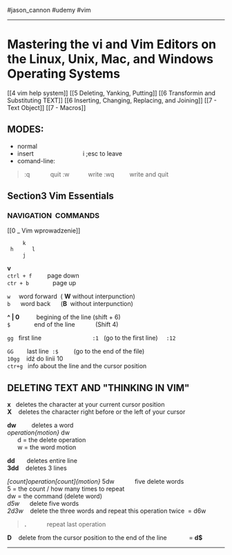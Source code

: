 #jason_cannon  #udemy  #vim 

----
# Mastering the vi and Vim Editors on the Linux, Unix, Mac, and Windows Operating Systems

[[4 vim help system]]
[[5 Deleting, Yanking, Putting]]
[[6 Transformin and Substituting TEXT]]
[[6 Inserting, Changing, Replacing, and Joining]]
[[7 - Text Object]]
[[7 - Macros]]


## MODES:
-   normal  
-   insert                             i ;esc to leave  
-   comand-line:  
>:q            quit
>:w           write
>:wq         write and quit  


## Section3 Vim Essentials  
### NAVIGATION  COMMANDS  
[[0 _ Vim wprowadzenie]]
```
	 k  
 h      l 
     j  
```

**v**  
`ctrl + f`         page down   
`ctr + b`               page up  

`w`     word forward  ( **W** without interpunction)  
`b`      word back       (**B**  without interpunction)  

  
**^ | 0**          begining of the line (shift + 6)  
`$`               end of the line            (Shift 4)  
 
 `gg`        first line                              
 `:1`         (go to the first line)    
 `:12`   

`GG`        last line 
`:$`         (go to the end of the file)  
`10gg`    idź do linii 10  
`ctr+g`   info about the line and the cursor position  

  
## DELETING TEXT AND "THINKING IN VIM"  

**x**    deletes the character at your current cursor position  
**X**    deletes the character right before or the left of your cursor  

**dw**         deletes a word  
*operation{motion}*
	dw  
	       d = the delete operation  
	       w = the word motion  

**dd**       deletes entire line  
**3dd**    deletes 3 lines   

*[count]operation[count]{motion}*
5dw            five delete words  
5 = the count / how many times to repeat  
dw = the command (delete word)  
*d5w*      delete five words  
*2d3w*    delete the three words and repeat this operation twice  = d6w  

>**.**            repeat last operation  

**D**     delete from the cursor position to the end of the line             = **d$**  


---
